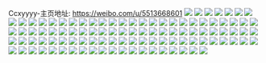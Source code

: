 Ccxyyyy-主页地址: https://weibo.com/u/5513668601 
![](https://wx4.sinaimg.cn/mw2000/00618N4Jly1h8x0n5l4bpj30u013z0w0.jpg) 
![](https://wx4.sinaimg.cn/mw2000/00618N4Jly1h8x0nb63l7j30u014046v.jpg) 
![](https://wx4.sinaimg.cn/mw2000/00618N4Jly1h8x0neksnwj30u0140thz.jpg) 
![](https://wx4.sinaimg.cn/mw2000/00618N4Jly1h8x0not5tpj30u0140ahr.jpg) 
![](https://wx4.sinaimg.cn/mw2000/00618N4Jly1h8x0nec5x8j30u013z49s.jpg) 
![](https://wx4.sinaimg.cn/mw2000/00618N4Jly1h8x0nmd0r1j30u0140wku.jpg) 
![](https://wx4.sinaimg.cn/mw2000/00618N4Jly1h8x0nk30oaj30u0140jwp.jpg) 
![](https://wx4.sinaimg.cn/mw2000/00618N4Jly1h8x0nlypwuj30qo1lrgum.jpg) 
![](https://wx4.sinaimg.cn/mw2000/00618N4Jly1h8x0nnqnlcj30u0140wjw.jpg) 
![](https://wx4.sinaimg.cn/mw2000/00618N4Jgy1h8j33yv01wj30u0140gqg.jpg) 
![](https://wx4.sinaimg.cn/mw2000/00618N4Jgy1h8j33yu97sj30u0140tbr.jpg) 
![](https://wx4.sinaimg.cn/mw2000/00618N4Jgy1h8j33ytdmvj30u0140797.jpg) 
![](https://wx4.sinaimg.cn/mw2000/00618N4Jgy1h8j33yuseij30u0140djc.jpg) 
![](https://wx4.sinaimg.cn/mw2000/00618N4Jgy1h8cxep97oej30u0140n32.jpg) 
![](https://wx4.sinaimg.cn/mw2000/00618N4Jgy1h8cxepftqjj30u014079k.jpg) 
![](https://wx4.sinaimg.cn/mw2000/00618N4Jgy1h8cxepo1djj30u0140dni.jpg) 
![](https://wx4.sinaimg.cn/mw2000/00618N4Jgy1h8cxeph2l8j30u0140784.jpg) 
![](https://wx4.sinaimg.cn/mw2000/00618N4Jgy1h8cxeqjskvj30u0140tet.jpg) 
![](https://wx4.sinaimg.cn/mw2000/00618N4Jgy1h8cxeqs37yj30u0140afc.jpg) 
![](https://wx4.sinaimg.cn/mw2000/00618N4Jgy1h8cxeqstudj30u0140n34.jpg) 
![](https://wx4.sinaimg.cn/mw2000/00618N4Jgy1h7uk3ea41qj30u0140af9.jpg) 
![](https://wx4.sinaimg.cn/mw2000/00618N4Jgy1h7uk3dpid6j30u0140gpd.jpg) 
![](https://wx4.sinaimg.cn/mw2000/00618N4Jgy1h7uk3eevibj30u0140n2j.jpg) 
![](https://wx4.sinaimg.cn/mw2000/00618N4Jgy1h7uk3efx72j30u0140wj7.jpg) 
![](https://wx4.sinaimg.cn/mw2000/00618N4Jgy1h7oxooaox7j31kx2ddx6p.jpg) 
![](https://wx4.sinaimg.cn/mw2000/00618N4Jgy1h7oxolmev5j33402c0qv6.jpg) 
![](https://wx4.sinaimg.cn/mw2000/00618N4Jgy1h7oxopct9qj31kw2dc1ky.jpg) 
![](https://wx4.sinaimg.cn/mw2000/00618N4Jgy1h7k4ceztojj30u0190jwt.jpg) 
![](https://wx4.sinaimg.cn/mw2000/00618N4Jgy1h7k4cfgvgaj30u0191433.jpg) 
![](https://wx4.sinaimg.cn/mw2000/00618N4Jgy1h7k4cc59agj30u0140438.jpg) 
![](https://wx4.sinaimg.cn/mw2000/00618N4Jgy1h7k4cfecrqj30u01900xs.jpg) 
![](https://wx4.sinaimg.cn/mw2000/00618N4Jgy1h7ih8vd3khj30my0ulmyx.jpg) 
![](https://wx4.sinaimg.cn/mw2000/00618N4Jgy1h7ih9uin6qj30qo1lrqc0.jpg) 
![](https://wx4.sinaimg.cn/mw2000/00618N4Jgy1h7ih9nip7qj30u00u0juz.jpg) 
![](https://wx4.sinaimg.cn/mw2000/00618N4Jgy1h7ih9l7wczj30tc1g7n5h.jpg) 
![](https://wx4.sinaimg.cn/mw2000/00618N4Jgy1h7iha0554sj30u01407ce.jpg) 
![](https://wx4.sinaimg.cn/mw2000/00618N4Jgy1h7iha4bu4lj30u01407dc.jpg) 
![](https://wx4.sinaimg.cn/mw2000/00618N4Jgy1h7ihan2ancj30u0140k15.jpg) 
![](https://wx4.sinaimg.cn/mw2000/00618N4Jgy1h7d4y41ppij30u0190tb2.jpg) 
![](https://wx4.sinaimg.cn/mw2000/00618N4Jgy1h7d4y4mizij30u0190ted.jpg) 
![](https://wx4.sinaimg.cn/mw2000/00618N4Jgy1h7d4y1ht1vj30qo140aec.jpg) 
![](https://wx4.sinaimg.cn/mw2000/00618N4Jgy1h7d4y563khj30u0190797.jpg) 
![](https://wx4.sinaimg.cn/mw2000/00618N4Jgy1h71h1iq64bj30u0140ajh.jpg) 
![](https://wx4.sinaimg.cn/mw2000/00618N4Jgy1h71h1j8mmoj30u01407ad.jpg) 
![](https://wx4.sinaimg.cn/mw2000/00618N4Jgy1h71h1jyw47j30u01407dk.jpg) 
![](https://wx4.sinaimg.cn/mw2000/00618N4Jgy1h6ydutr7qij30u01904az.jpg) 
![](https://wx4.sinaimg.cn/mw2000/00618N4Jgy1h6ydutka9ej30u0190gw6.jpg) 
![](https://wx4.sinaimg.cn/mw2000/00618N4Jgy1h6ydutnbl6j30u0190n7s.jpg) 
![](https://wx4.sinaimg.cn/mw2000/00618N4Jgy1h6ydute45bj30u0190gv0.jpg) 
![](https://wx4.sinaimg.cn/mw2000/00618N4Jgy1h6w2ugjc0rj30u0190wmh.jpg) 
![](https://wx4.sinaimg.cn/mw2000/00618N4Jgy1h6w2ugvrznj30u0190dnz.jpg) 
![](https://wx4.sinaimg.cn/mw2000/00618N4Jgy1h6w2ui5gdvj30u0190q5j.jpg) 
![](https://wx4.sinaimg.cn/mw2000/00618N4Jgy1h6w2uhlw20j31900u0gq5.jpg) 
![](https://wx4.sinaimg.cn/mw2000/00618N4Jgy1h6w2ui6bhfj30u0190gog.jpg) 
![](https://wx4.sinaimg.cn/mw2000/00618N4Jgy1h60csan3vkj30u014015f.jpg) 
![](https://wx4.sinaimg.cn/mw2000/00618N4Jgy1h60csblgdyj31hc0u0dui.jpg) 
![](https://wx4.sinaimg.cn/mw2000/00618N4Jgy1h60csabcy9j30u0140120.jpg) 
![](https://wx4.sinaimg.cn/mw2000/00618N4Jgy1h60cs8up6bj30u0140aja.jpg) 
![](https://wx4.sinaimg.cn/mw2000/00618N4Jgy1h4gvrencswj31900u047v.jpg) 
![](https://wx4.sinaimg.cn/mw2000/00618N4Jgy1h4gvrh1fq0j30u018zthl.jpg) 
![](https://wx4.sinaimg.cn/mw2000/00618N4Jgy1h4gvrgbjnoj30u018zaij.jpg) 
![](https://wx4.sinaimg.cn/mw2000/00618N4Jgy1h4gvrepe9gj31900u0n6c.jpg) 
![](https://wx4.sinaimg.cn/mw2000/00618N4Jgy1h4gvreu9v7j30u0190wn4.jpg) 
![](https://wx4.sinaimg.cn/mw2000/00618N4Jgy1h4gvrg2ri0j30u0191gwn.jpg) 
![](https://wx4.sinaimg.cn/mw2000/00618N4Jgy1h4gvrhkl9kj31910u0al1.jpg) 
![](https://wx4.sinaimg.cn/mw2000/00618N4Jgy1h4gvrhniw2j30u0190n74.jpg) 
![](https://wx4.sinaimg.cn/mw2000/00618N4Jgy1h4gvri1w3cj31910u0ajk.jpg) 
![](https://wx4.sinaimg.cn/mw2000/00618N4Jgy1h389hi0sa0j30u0140doz.jpg) 
![](https://wx4.sinaimg.cn/mw2000/00618N4Jgy1h389hgvkilj31hc0u0k7t.jpg) 
![](https://wx4.sinaimg.cn/mw2000/00618N4Jgy1h389hi79maj30u0140aj3.jpg) 
![](https://wx4.sinaimg.cn/mw2000/00618N4Jgy1h389hfpnpej30u0140alj.jpg) 
![](https://wx4.sinaimg.cn/mw2000/00618N4Jgy1h389hiop3ej31400u0n6j.jpg) 
![](https://wx4.sinaimg.cn/mw2000/00618N4Jgy1h389hh6ijgj31hc0u04f8.jpg) 
![](https://wx4.sinaimg.cn/mw2000/00618N4Jgy1h389hhfqkxj31h80u0ws4.jpg) 
![](https://wx4.sinaimg.cn/mw2000/00618N4Jgy1h389havc99j30u00gpn2n.jpg) 
![](https://wx4.sinaimg.cn/mw2000/00618N4Jgy1h389hghpx9j30qh0zbqcp.jpg) 
![](https://wx4.sinaimg.cn/mw2000/00618N4Jgy1h33nu2dqlyj30u01hcqgh.jpg) 
![](https://wx4.sinaimg.cn/mw2000/00618N4Jgy1h33nxu8hi6j30u00u0gq6.jpg) 
![](https://wx4.sinaimg.cn/mw2000/00618N4Jgy1h33nxtujeqj30u00u0gpr.jpg) 
![](https://wx4.sinaimg.cn/mw2000/00618N4Jgy1h33nxtq6evj30u00u0n0j.jpg) 
![](https://wx4.sinaimg.cn/mw2000/00618N4Jgy1h33nu2cqxdj30qo1400yw.jpg) 
![](https://wx4.sinaimg.cn/mw2000/00618N4Jgy1h33o1xhxf9j30u0141teh.jpg) 
![](https://wx4.sinaimg.cn/mw2000/00618N4Jgy1h33o1zh7knj30u0141jwv.jpg) 
![](https://wx4.sinaimg.cn/mw2000/00618N4Jgy1gwoubgsn0gj30u0140gu1.jpg) 
![](https://wx4.sinaimg.cn/mw2000/00618N4Jgy1gwm7rhldrgj30u00z10x2.jpg) 
![](https://wx4.sinaimg.cn/mw2000/00618N4Jgy1gwouatczs1j31400u013i.jpg) 
![](https://wx4.sinaimg.cn/mw2000/00618N4Jgy1gwoubtv2qbj30u014012c.jpg) 
![](https://wx4.sinaimg.cn/mw2000/00618N4Jgy1gwoubal2iuj30u014079z.jpg) 
![](https://wx4.sinaimg.cn/mw2000/00618N4Jgy1gwoubi7j2nj30u0140qaa.jpg) 
![](https://wx4.sinaimg.cn/mw2000/00618N4Jgy1gwouaf2x02j30tg0ykn26.jpg) 
![](https://wx4.sinaimg.cn/mw2000/00618N4Jgy1gwoub0y8vcj30u0140qan.jpg) 
![](https://wx4.sinaimg.cn/mw2000/00618N4Jgy1gwoucr77w6j30u0140qkl.jpg) 
![](https://wx4.sinaimg.cn/mw2000/00618N4Jgy1gv9dnhhomzj60u012cgqa02.jpg) 
![](https://wx4.sinaimg.cn/mw2000/00618N4Jly1gqz297itumj30n00fhaav.jpg) 
![](https://wx4.sinaimg.cn/mw2000/00618N4Jly1gpxfhswjf2j30j607hq3r.jpg) 
![](https://wx4.sinaimg.cn/mw2000/00618N4Jly1gmhqykphyzj30u0140q9j.jpg) 
![](https://wx4.sinaimg.cn/mw2000/00618N4Jly1gmhqylftc5j30u01407au.jpg) 
![](https://wx4.sinaimg.cn/mw2000/00618N4Jly1gmhqylzl69j30u0140wlc.jpg) 
![](https://wx4.sinaimg.cn/mw2000/00618N4Jly1gja9ht5k3ij31900u0trb.jpg) 
![](https://wx4.sinaimg.cn/mw2000/00618N4Jly1gc231x39fuj30u00wiaj8.jpg) 
![](https://wx4.sinaimg.cn/mw2000/00618N4Jly1gc231xi5llj30u0140teg.jpg) 
![](https://wx4.sinaimg.cn/mw2000/00618N4Jly1gc231wm7z8j30u00u048e.jpg) 
